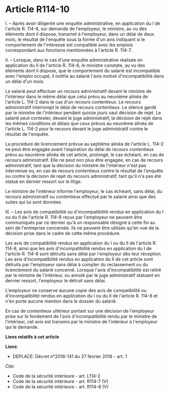 # Article R114-10

I. – Après avoir diligenté une enquête administrative, en application du I de l'article R. 114-8, sur demande de l'employeur,
le ministre, au vu des éléments dont il dispose, transmet à l'employeur, dans un délai de deux mois, le résultat de l'enquête
sous la forme d'un avis indiquant si le comportement de l'intéressé est compatible avec les emplois correspondant aux
fonctions mentionnées à l'article R. 114-7. 

II. – Lorsque, dans le cas d'une enquête administrative réalisée en application du II de l'article R. 114-8, le ministre
constate, au vu des éléments dont il dispose, que le comportement du salarié est incompatible avec l'emploi occupé, il
notifie au salarié l'avis motivé d'incompatibilité dans un délai d'un mois. 

Le salarié peut effectuer un recours administratif devant le ministre de l'intérieur dans le même délai que celui prévu au
neuvième alinéa de l'article L. 114-2 dans le cas d'un recours contentieux. Le recours administratif interrompt le délai de
recours contentieux. Le silence gardé par le ministre de l'intérieur pendant quinze jours vaut décision de rejet. Le salarié
peut contester, devant le juge administratif, la décision de rejet dans les mêmes conditions et délais que ceux prévus au
neuvième alinéa de l'article L. 114-2 pour le recours devant le juge administratif contre le résultat de l'enquête. 

La procédure de licenciement prévue au septième alinéa de l'article L. 114-2 ne peut être engagée avant l'expiration du délai
de recours contentieux prévu au neuvième alinéa de cet article, prolongé, le cas échéant, en cas de recours administratif.
Elle ne peut non plus être engagée, en cas de recours administratif, tant que la décision du ministre de l'intérieur n'est
pas intervenue ou, en cas de recours contentieux contre le résultat de l'enquête ou contre la décision de rejet du recours
administratif, tant qu'il n'a pas été statué en dernier ressort sur le litige. 

Le ministre de l'intérieur informe l'employeur, le cas échéant, sans délai, du recours administratif ou contentieux effectué
par le salarié ainsi que des suites qui lui sont données. 

III. – Les avis de compatibilité ou d'incompatibilité rendus en application du I ou du II de l'article R. 114-8 reçus par
l'employeur ne peuvent être communiqués par ce dernier qu'à un responsable désigné à cette fin au sein de l'entreprise
concernée. Ils ne peuvent être utilisés qu'en vue de la décision prise dans le cadre de cette même procédure. 

Les avis de compatibilité rendus en application du I ou du II de l'article R. 114-8, ainsi que les avis d'incompatibilité
rendus en application du I de l'article R. 114-8 sont détruits sans délai par l'employeur dès leur réception. Les avis
d'incompatibilité rendus en application du II de cet article sont détruits par l'employeur sans délai à compter du
reclassement ou du licenciement du salarié concerné. Lorsque l'avis d'incompatibilité est retiré par le ministre de
l'intérieur, ou annulé par le juge administratif statuant en dernier ressort, l'employeur le détruit sans délai. 

L'employeur ne conserve aucune copie des avis de compatibilité ou d'incompatibilité rendus en application du I ou du II de
l'article R. 114-8 et n'en porte aucune mention dans le dossier du salarié. 

En cas de contentieux ultérieur portant sur une décision de l'employeur prise sur le fondement de l'avis d'incompatibilité
rendu par le ministre de l'intérieur, cet avis est transmis par le ministre de l'intérieur à l'employeur qui le demande.

**Liens relatifs à cet article**

**Liens**:

  - DEPLACE: Décret n°2018-141 du 27 février 2018 - art. 1

_Cite_:

  - Code de la sécurité intérieure - art. L114-2
  - Code de la sécurité intérieure - art. R114-7 (V)
  - Code de la sécurité intérieure - art. R114-8 (V)
